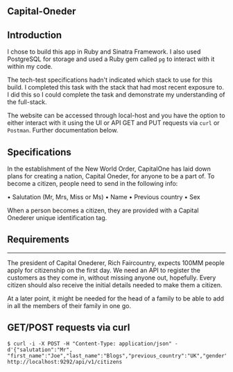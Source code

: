 Capital-Oneder
-----------
Introduction
----
I chose to build this app in Ruby and Sinatra Framework. I also used PostgreSQL for storage and used a Ruby gem called `pg` to interact with it within my code.

The tech-test specifications hadn't indicated which stack to use for this build. I completed this task with the stack that had most recent exposure to. I did this so I could complete the task and demonstrate my understanding of the full-stack.

The website can be accessed through local-host and you have the option to either interact with it using the UI or API GET and PUT requests via `curl` or `Postman`. Further documentation below.

Specifications
------
In the establishment of the New World Order, CapitalOne has laid down plans for creating a
nation, Capital Oneder, for anyone to be a part of. To become a citizen, people need to send in
the following info:

• Salutation (Mr, Mrs, Miss or Ms)
• Name
• Previous country
• Sex

When a person becomes a citizen, they are provided with a Capital Onederer unique
identification tag.

## Requirements
----
The president of Capital Onederer, Rich Faircountry, expects 100MM people apply for
citizenship on the first day. We need an API to register the customers as they come in, without
missing anyone out, hopefully. Every citizen should also receive the initial details needed to
make them a citizen.

At a later point, it might be needed for the head of a family to be able to add in all the members
of their family in one go.

GET/POST requests via curl
-----

```
$ curl -i -X POST -H "Content-Type: application/json" -d'{"salutation":"Mr",
"first_name":"Joe","last_name":"Blogs","previous_country":"UK","gender":"Male"}' http://localhost:9292/api/v1/citizens
```
